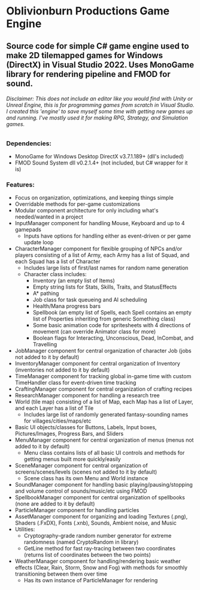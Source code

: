 # Oblivionburn Productions Game Engine
## Source code for simple C# game engine used to make 2D tilemapped games for Windows (DirectX) in Visual Studio 2022. Uses MonoGame library for rendering pipeline and FMOD for sound.
###### Disclaimer: This does not include an editor like you would find with Unity or Unreal Engine, this is for programming games from scratch in Visual Studio. I created this 'engine' to save myself some time with getting new games up and running. I've mostly used it for making RPG, Strategy, and Simulation games.

### Dependencies:
- MonoGame for Windows Desktop DirectX v3.7.1.189+ (dll's included)
- FMOD Sound System dll v0.2.1.4+ (not included, but C# wrapper for it is)

### Features:
- Focus on organization, optimizations, and keeping things simple
- Overridable methods for per-game customizations
- Modular component architecture for only including what's needed/wanted in a project
- InputManager component for handling Mouse, Keyboard and up to 4 gamepads
  - Inputs have options for handling either as event-driven or per game update loop
- CharacterManager component for flexible grouping of NPCs and/or players consisting of a list of Army, each Army has a list of Squad, and each Squad has a list of Character
  - Includes large lists of first/last names for random name generation
  - Character class includes:
    - Inventory (an empty list of Items)
    - Empty string lists for Stats, Skills, Traits, and StatusEffects
    - A* pathing
    - Job class for task queueing and AI scheduling
    - Health/Mana progress bars
    - Spellbook (an empty list of Spells, each Spell contains an empty list of Properties inheriting from generic Something class)
    - Some basic animation code for spritesheets with 4 directions of movement (can override Animator class for more)
    - Boolean flags for Interacting, Unconscious, Dead, InCombat, and Travelling
- JobManager component for central organization of character Job (jobs not added to it by default)
- InventoryManager component for central organization of Inventory (inventories not added to it by default)
- TimeManager component for tracking global in-game time with custom TimeHandler class for event-driven time tracking
- CraftingManager component for central organization of crafting recipes
- ResearchManager component for handling a research tree
- World (tile map) consisting of a list of Map, each Map has a list of Layer, and each Layer has a list of Tile
  - Includes large list of randomly generated fantasy-sounding names for villages/cities/maps/etc
- Basic UI objects/classes for Buttons, Labels, Input boxes, Pictures/Images, Progress Bars, and Sliders
- MenuManager component for central organization of menus (menus not added to it by default)
  - Menu class contains lists of all basic UI controls and methods for getting menus built more quickly/easily
- SceneManager component for central organization of screens/scenes/levels (scenes not added to it by default)
  - Scene class has its own Menu and World instance
- SoundManager component for handling basic playing/pausing/stopping and volume control of sounds/music/etc using FMOD
- SpellbookManager component for central organization of spellbooks (none are added to it by default)
- ParticleManager component for handling particles
- AssetManager component for organizing and loading Textures (.png), Shaders (.FxDX), Fonts (.xnb), Sounds, Ambient noise, and Music
- Utilities:
  - Cryptography-grade random number generator for extreme randomness (named CryptoRandom in library)
  - GetLine method for fast ray-tracing between two coordinates (returns list of coordinates between the two points)
- WeatherManager component for handling/rendering basic weather effects (Clear, Rain, Storm, Snow and Fog) with methods for smoothly transitioning between them over time
  - Has its own instance of ParticleManager for rendering

